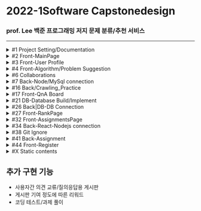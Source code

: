 # 2022-1Software Capstonedesign

### prof. Lee 백준 프로그래밍 저지 문제 분류/추천 서비스

---

<details><summary>#1 Project Setting/Documentation</summary>
  
  #### Contributors
  |No.|Student_ID|Dev_ID|GitHub_ID|Name|
  |--|:--:|--:|--|--|
  |`1`|_201732009_|`N`|`N`n98|김윤서|
  |`2`|_201732024_|`S`|`S`tyx2021|이영수|
  |`3`|_201732028_|`L`|`L`EEHYUNBOK|이현복|
  |`4`|_201736023_|`A`|`A`hnseokbeom|안석범|
  #### 회의록  
  |No.|방식|주제|회의내용|날짜|
  |--|--|--|--|--|
  |`0.` |*Off*|Full|팀 결성 및 역할 배분|2022-03-08|
  |`1.` |*Off*|Full|프로젝트 기획 및 구상 + [부가 기능](#추가-구현-기능)|2022-03-09|
  |`2.` |*Off*|Full|각 파트별 예제 연습|2022-03-11|
  |`3.` |*Off*|Full|기획안 토대 컴포넌트 기획/진행상황 공유|2022-03-15|
  |`4.` |*Off*|Front|화면 구상 기획, 레이아웃 작성|2022-03-18|
  |`5.` |*Off*|Full|작업 내용 공유/단체 스터디, 의견 교환|2022-03-21|
  |`6.` |*On*|Full|_지도교수 피드백, 개발 방향성 수정_|2022-03-22|
  |`7.` |*Off*|Full|백-프론트 협업 회의|2022-03-23|
  |`8.` |*Off*|Front|_프론트엔드 user페이지 화면 개발 회의_|2022-03-27|
  |`9.` |*On*|Back|_크롤링 구상 및 테스트_|2022-03-29|
  |`10.` |*Off*|Full|정기 회의<br/>기획 보완/구현 계획 수립<br/>프레젠테이션 준비/계획서 작성|2022-03-30|
  |`11.` |*On*|Front|_기획안 PT/Other Team PT/Front-layout|2022-04-05|
  |`12.` |*Off*|Full|Front-User Page imp, QnA Page layout<br>Back-Crawling, MySql Peristalsis|2022-04-06|
  |`13.`|*On*|Full|_개발 진척 보고/개발 로드맵 보완|2022-04-12|
  |`14.`|*Off*|Full|풀타임 회의-브랜치/이슈 정리, 프론트-백 연동|2022-04-13|
  |`15.`|*Off*|Full|풀타임 회의-전체 페이지 구현, AWS 연동|2022-04-19|
  |`16.`|*On*|Back|_Node-React 연동 관련 버그리포팅|2022-04-24|
  |`17.`|*Off*|Full|Node-React 연동, 브랜치 통합, 문서 관리<br>구현된 페이지 레이아웃 관리, 개발 방향성 수정|2022-04-25|
  |`18.`|*Off*|Full|Git 버전 관리, gitignore 설정 및 브랜치 관리<br>크롤링 확장 및 보수, 프론트 페이지 추가 개발|2022-04-26|
  |`19.`|*Off*|Full|Front-Back 연동 및 데이터 전송|2022-05-02|
  |`20.`|*Off*|Full|Front-Back 연동, 레이아웃 수정, 데이터베이스 구조 수정|2022-05-04|
  |`21.`|*Off*|Full|풀타임 회의-<br>Front_Layout update/QnA update<br>Back_Solved.ac Data Crawling+Assignment by Node.js|2022-05-09|
  |`22.`|*Off*|Full|풀타임 회의|2022-05-10|
  |`23.`|*Off*|Full|풀타임 회의-<br>Front_Layout/UI rebuild<br>Back_React-Node Connecting/Data Crawling|2022-05-18|
  |`24.`|*Off*|Full|풀타임 회의-<br>Front_additional Page Implement<br>Back_Client-Server Connecting<br>Solved.ac API testing|2022-05-19|
  |`25.`|*Off*|Full||2022-05-19|
  ##### TODO
  |No.|Dev|주제|목표|날짜|
  |--|--|--|--|--|
  |`1.`|`N`|B|Assignment_<br>submit Date comfirm|~2022-05-25|
  |`1.`|`S`|F|Front > Back Connection|~2022-04-30|
  |`1.`|`L`|F|QnA Page/Database Connection|~2022-04-30|
  |`1.`|`A`|B|Crawling upgrade/Expansion|~2022-04-30|
  ##### References
  - [JS 개발 환경 설정_기본](https://webnautes.tistory.com/1473)
  - [React 기본 세팅](https://blog.ull.im/engineering/2018/11/30/using-react-in-vs-code.html)
  - [React 기본 세팅시 오류](https://stackoverflow.com/questions/68857411/npm-warn-deprecated-tar2-2-2-this-version-of-tar-is-no-longer-supported-and-w)
  - [ ㄴ Solution 2](https://exerror.com/npm-warn-deprecated-tar2-2-2-this-version-of-tar-is-no-longer-supported-and-will-not-receive-security-updates-please-upgrade-asap/)
  - [React 터미널 권한 세팅](https://hellcoding.tistory.com/entry/VSCode-%EC%98%A4%EB%A5%98-%EC%9D%B4-%EC%8B%9C%EC%8A%A4%ED%85%9C%EC%97%90%EC%84%9C-%EC%8A%A4%ED%81%AC%EB%A6%BD%ED%8A%B8%EB%A5%BC-%EC%8B%A4%ED%96%89%ED%95%A0-%EC%88%98-%EC%97%86%EC%9C%BC%EB%AF%80%EB%A1%9C)
  - [커밋 통합](https://korband.tistory.com/33)
  
  </details>

<details><summary>#2 Front-MainPage</summary><div markdown="1">
  
  ## Implements-#2
  |구현|구현 중점|날짜|Dev|
  |--|--|--|--|
  |||||
  
  ## Errors-#2
  |문제점|해결방식|날짜|Dev|
  |--|--|--|--|
  |react의 <br>페이지간 이동 기능을 <br>알지 못함|Route로 경로를 정하고 <br>Link로 경로로 이동시키면 된다는 것을 깨달음 |2022-03-21|`S`|
  |login, main, signup의 <br>css가 모든 컴포넌트에 <br>중첩 적용되어 문제|전역 css인 common2.css는 .scss로 변경 후 <br>app.js에 적용하고 각 컴포넌트에 적용할 각 css들은 <br>scss로 변경 후 최상위 태그에 적용|2022-03-21|`S`|
  |react에서 table 안에 바로<br>tr 태그 사용 시 오류| table 안에 thead 태그 or tbody 태그를 쓰고 tr 태그를 사용해야 함<br>(이유 = React가 rerender를 진행할 때,<br>DOM tree가 예상과는 달리 진행될 수 있으므로)|2022-03-22|`L`|
  
  </details>

<details><summary>#3 Front-User Profile</summary>
  
  ## Implements-#3
  |구현|구현 중점|날짜|Dev|
  |--|--|--|--|
  |구현|그래프와 테이블을 세로가 아닌 가로로 변경|2022-04-06|`S`|
  |구현|난이도 분포 테이블 열고 접기 기능 구현|2022-04-10|`S`|
  
  ## Errors-#3
  |문제점|해결방식|날짜|Dev|
  |--|--|--|--|
  |iframe solved 연결 문제|solved의 유저페이지를 직접 연결하면 404 에러가 발생<br>solved의 유저페이지/history로 우회하여 문제 해결|2022-03-25|`L`|
  |iframe안의 크기를 페이지간 이동할<br>경우 일정하게 표시해야함|inline style의 height를 100vh로 설정하여 해결<br>vh = viewport height <br>현재 실행중인 스크린 크기에 맞춰 상대적 크기를 반환|2022-03-25|`S`|
  |map 함수에서 key값 미사용 오류|react에서 map()메서드를 사용하기 위해서는 배열마다 독립적인 key값을 설정 해줘야 함<br>불필요한 리렌더링을 방지|2022-04-05|`L`|
  |table태그 안 2단 maping에 의한<br>리액트 구조 문제|이미지를 table태그 안에 넣을 경우 2단 maping과<br>thead와 tbody가 강제되는 리액트 특성이 존재해<br>그래프를 이미지로 테이블에 넣지않고 따로 분리|2022-04-06|`S`|
  |a태그에서 target 속성 _blank의 보안 문제|a태그에 target을 _blank로 할 경우 오류메시지 출력됨<br>구글링을 통해 알아본 결과 피싱사이트 방지를 위함임을 확인<br>rel='noopener noreferrer'속성을 추가함으로 피싱방지 오류 해결|2022-04-10|`S`|
  |난이도 분포와 태그 분포의 배경색을 위한 공간 나누기|기존 float방식으로 나누었을 때 아래의 태그 분포 div가 보이지 않게 난이도 분포까지 공간을 같이 사용함<br>배경색이 겹치는 문제 발생, 이를 해결하기 위해 'overflow=hidden'속성 사용, 겹치는 부분은 잘라버림|2022-04-10|`S`|
  |난이도 분포 테이블 열고 접기 기능구현을 위한<br>useState() 배열접근 공부|각 티어 이름을 클릭했을 경우 상세 정보 테이블이 열리도록 구현하고 싶음<br>티어 수 크기의 배열을 useState() false로 각 초기화하고 클릭할 때마다 !open 하도록 구현|2022-04-10|`S`|
  |내부 스크롤 기능 활성화 하되 스크롤바 제거|내부 스크롤 있는 태그에  -ms-overflow-style: none;  적용 <br>내부 스크롤 태그 아래에 ::-webkit-scrollbar { display: none; } 적용|2022-04-20|`L`|
  |테이블이 열릴 때 transition을 사용하고 싶음|react mui인 Collapse를 import sx={{}} 속성을 추가하여 크기 조절도 가능<br>안의 <div>를 만드는 원리이기 때문에 table안에서 사용할 경우 css가 충돌 됨<br>충돌 되지 않도록 css를 주의|2022-05-04|`S`|

  </details>

<details><summary>#4 Front-Algorithm/Problem Suggestion</summary>
  
  ## Implements-#4
  |구현|구현 중점|날짜|Dev|
  |--|--|--|--|
  |||||
  
  ## Errors-#4
  |문제점|해결방식|날짜|Dev|
  |--|--|--|--|
  |추천 목록이 나타날 때 transition을 사용하고 싶음|react mui인 Grow를 import<br>CSS가 충돌되지 않도록 주의|2022-05-09|`S`|
  
  </details>

<details><summary>#6 Collaborations</summary>
  
  ## Implements-#6
  |구현|구현 중점|날짜|Dev|
  |--|--|--|--|
  |||||
  
  ## Errors-#6
  |문제점|해결방식|날짜|Dev|
  |--|--|--|--|
  |||||
  
  </details>
  
<details><summary>#7 Back-Node/MySql connection</summary><div markdown="1">
  
  ## Implements-#7
  |구현|구현 중점|날짜|Dev|
  |--|--|--|--|
  |테스트|MySql DB와 Node.js Server 연동.<br>서버에서 실행한 쿼리 결과를 json으로 파싱|2020-03-24|`A`|
  |구현|QnA페이지 간의 삭제, 등록, 답변 기능 구현|2022-05-10|`L`|
  |구현|User페이지 유저가 푼 문제<br>Solved API 활용 값 삽입|2022-05-24|`A`|
  
  ## Errors-#7
  |문제점|해결방식|날짜|Dev|
  |--|--|--|--|
  |1번 문제 <br>mysql 연동 문제|검색을 해보니 connection.end()를 사용하면 안되었는데 <br>connection.end()를 사용하여서현재 json으로 <br>값이 도출이 되지 않았습니다 그래서 <br>.end()를 주석처리 하고 진행하였다.|2022-03-21|`A`|
  |2번 문제 <br>pullrequest|새로운 브랜치를 만든 후(github상에 있지 않는) github remote를 하고, <br>필요파일을 만든다 그 후에 git pull origin main을 한다 그 이후에 vscode를 이용해서<br>github pullrequest라는 플러그인을 이용하여 해결|2022-03-21|`A`|
  |3번 문제 <br>pullrequest|inflearn공부를 통하여 실습한 sql connect 풀 리퀘스트를 하려하였지만, <br>git pull에서부터 문제가 생겨서 <br>git pull origin main --allow-unrelated-histories로  연결하여서 해결하였다.|2022-03-22|`A`|
  |||2022-03-22|`A`|
  |QnA의 컨텐츠와 그의 답변을 QnA와 QnAInner 테이블에서 select join으로 한번에 불러오려고 하였으나 <br> 중복이 많이 select되고 QnA 안에 있는 답변들이 객체 값 안으로 출력 불가| QnA와 QnAInner 테이블에서 select join 시 자동적으로 불러오지 QnA객체 안에 답변들이 들어오지 않는다.<br>그래서, QnA QnAInner 따로 불러온 뒤 QnA의 ID값에 따라 답변들을 출력함|2022-05-10|`L`|
  
  </details>
  
<details><summary>#16 Back/Crawling_Practice</summary><div markdown="1">
  
  ## Implements-#16
  |구현|구현 중점|날짜|Dev|
  |--|--|--|--|
  |완료|크롤링 반복 시 과부하<br>[Thread.sleep()](https://www.delftstack.com/ko/howto/java/how-to-delay-few-seconds-in-java/)|2022-04-30|`A`|
  |완료|현재 기준 데이터베이스 값 전부 삽입 완료|2022-05-18|`A`|
  
  ## Errors-#16
  |문제점|해결방식|날짜|Dev|
  |--|--|--|--|
  |크롤링 시<br>Jsoup 사용안될 때|https://mavenrepository.com<br>->org.jsoup 검색<br>->Jsoup Java HTML Parser<br>jsoup 최신버전 클릭<br>->pom.xml파일에br->dependencies에 추가하기|2022-03-25|`A`|
  |백준 유저페이지<br>크롤링|맞은 문제, 시도했지만 맞추지 못한 문제,<br>번외 문제 등의 구분이<br>명확하지 않아서 헤매었지만,URL링크 자체를 변경하여 해결함|2022-03-27|`A`|
  |Solved <br>문제 크롤링|정답률 크롤링 시 없어진 문제들이<br>존재하는데 그 문제들을 찾아내는 for문 안에<br>try-catch문을 넣어서<br> 건너뛰게 처리함|2022-05-01|`A`|
  |Solved User<br> 크롤링|유저페이지에 난이도 분포, 태그분포<br>값들이 보이지 않아서 유저가 푼 전체 문제<br>크롤링을 하였음|2022-05-07|`A`|
  |Solved User<br> 푼 문제 크롤링|전체 문제 크롤링 시 없어진 문제들을<br>제외하고 데이터베이스에 적재한 상태인데<br>없어진 문제를 푼 유저들이 존재함<br>그래서 그 부분에 try-catch문을 넣어서<br>건너뛰게 처리함|2022-05-08|`A`|
  |Solved User<br>푼 문제<br>날짜 및 시간|문제 처리 시 맞았습니다가 아닌 점수로 된 것들 중에서 0점도 정답 처리로 되어 있어서 정규식을 이용하여 문제 해결|2022-05-18|`A`|
  
  </details>  
  
<details><summary>#17 Front-QnA Board</summary><div markdown="1">
  
  ## Implements-#17
  |구현|구현 중점|날짜|Dev|
  |--|--|--|--|
  |완료|익명이되 비밀번호 설정 후<br>작성자 확인 가능|2022-03-25|`L`|
  |완료|QnA 작성자 및 QnA 내용을 DB에 넣고 등록 가능하게 구현|2022-05-10|`L`|
  
  ## Errors-#17
  |문제점|해결방식|날짜|Dev|
  |--|--|--|--|
  |setState 데이터 추가 시 기존 데이터에 덧붙이기|setState사용시 const [test, setTest] = useState([]) 인 경우 <br> setTest([...test, 추가 내용])이렇게 해 주어야 기존에 있던 test에 추가 내용을 덧붙이기 가능|2022-04-06|`L`|
  |QnA의 답변 생성 시 생성 이후에 추가된 user는 QnA의 답변 작성 불가 오류|오류 원인 : QnA.js인 상위 컴포넌트에서 innerComment.js인 하위 컴포넌트로 user의 데이터를 생성시에만 전송하여 추가 불가<br>해결 방법 : QnA.js인 상위 컴포넌트에서 user의 존재 여부를 확인하는 compare 함수를 innerComment.js인 하위 컴포넌트로 전송하여 QnA의 답변 추가할때만 compare함수를 호출하여 작성 가능 여부 판별|2022-04-19|`L`|
  |QnA테이블의 값을 불러올 때 불러오는 비동기 함수 뒤에 함수 결과값을<br>react의 변수에 추가 후 출력하였더니<br>변수에 바로 추가가 안되고 출력되는 오류|비동기 함수가 완료 되기 전에 변수에 추가하는 코드가 먼저 실행하여 결과값이 변수에 추가가 안됨<br>비동기 함수 완료되면 추가를 하도록 변경|2022-05-10|`L`|
  
  </details>  
  
<details><summary>#21 DB-Database Build/Implement</summary>
  
  ## Implements-#21
  |구현|구현 중점|날짜|Dev|
  |--|--|--|--|
  |진행|설계대로 DB 구축/보완|2022-04-06|`N`|
  |실패|Oracle Cloud 사용 시도<br>payment 카드 등록 모두 오류.<br>다른카드, 상담사 연결 시도-실패|2022-04-15|`N`|
  |완료|AWS-서버 구축/Mysql DB 구축|2022-04-16|`N`|
  - [Forward Engineering](https://thisisprogrammingworld.tistory.com/124)
  - [LINUX 강의노트](https://o365skhu-my.sharepoint.com/personal/lsj_office_skhu_ac_kr/_layouts/15/onedrive.aspx?originalPath=aHR0cHM6Ly9vMzY1c2todS1teS5zaGFyZXBvaW50LmNvbS86ZjovZy9wZXJzb25hbC9sc2pfb2ZmaWNlX3NraHVfYWNfa3IvRWozazFqWE1jTnBPc1R5UWZ3VjllUVVCMG43NHZncmNjczhTQTdURlhyNG1JZz9ydGltZT1MclFHVTZqbzEwZw&id=%2Fpersonal%2Flsj%5Foffice%5Fskhu%5Fac%5Fkr%2FDocuments%2F%EC%88%98%EC%97%85%5F%EA%B3%B5%EC%9C%A0%2F%EC%A7%80%EB%82%9C%20%EA%B0%95%EC%9D%98%2Fserver%5F2021%5F2%ED%95%99%EA%B8%B0%2Flinux)
  
  ## Errors-#21
  |문제점|해결방식|날짜|Dev|
  |--|--|--|--|
  |Oracle Cloud 계정 생성 실패|Payment 인증을 위한 카드 등록 실패<br>AWS에선 정상적으로 인증되는 카드도 실패<br>오라클 고객센터를 통한 상담 시도<br>정상적 소통 불가. 문제 해결 실패<br>AWS 서버 구축으로 우회|2022-04-15|`A`|
  |DB AUTO_INCREMENT|필요한 값이 0부터 시작인데 테이블 수정 시<br>"AUTO_INCREMENT = 0"<br>을 넣어줘도 값이 변하지 않음<br>" Set session SQL_MODE = “no_auto_value_on_zero” "<br>을 입력해 준 후 AUTO_INCREMENT값에도 0부터 값을 지정해주어야함|2022-04-29|`A`|
  
  </details>

<details><summary>#26 Back|DB-DB Connection</summary>
  
  ## Implements-#26
  |구현|구현 중점|날짜|Dev|
  |--|--|--|--|
  |완료|Local Node.js-AWS Mysql 단순 연동(Get)|2022-04-16|`N`|
  
  ## Errors-#26
  |문제점|해결방식|날짜|Dev|
  |--|--|--|--|
  |서버 외부<br>접속 불가|bind-adress 해제, User grant|2022-04-16|`N`|
  |||||
  
  </details>

  <details><summary>#27 Front-RankPage</summary>
  
  ## Implements-#27
  |구현|구현 중점|날짜|Dev|
  |--|--|--|--|
  |완료|랭킹 페이지 UI 구현|2022-04-13|`S`|
  
  ## Errors-#27
  |문제점|해결방식|날짜|Dev|
  |--|--|--|--|
  |||||
  
  </details>
 
<details><summary>#32 Front-AssignmentsPage</summary>
  
  ## Implements-#32
  |구현|구현 중점|날짜|Dev|
  |--|--|--|--|
  |완료|채점 페이지 UI 구현|2022-04-19|`S`|
  |진행|등록한 강의 목록을 버튼으로 보이게 구현|2022-05-18|`S`|
  |진행|채점 결과 학생의 상세 페이지 구현|2022-05-18|`S`|
  |완료|채점 결과 클립보드에 복사하는 기능 구현|2022-05-19|`S`|
  
  ## Errors-#32
  |문제점|해결방식|날짜|Dev|
  |--|--|--|--|
  |textarea태그의 placeholder에만 값 설정하기|사용자 입력 값과 다르게 힌트에만 css서식을 적용하고자 함<br>css시트에서 ::placeholder로 콜론(:)2개 선택자를 사용하면 됨|2022-04-19|`S`|
  |설명서를 보기좋게 추가하고 싶음|react mui인 mediacard를 import하고<br>드롭 다운 아이콘을 추가해 설명서가 나오도록 구현|2022-05-09|`S`|
  |클립보드에 복사하는 기능을 알지 못함|navigator.clipboard.writeText() 함수에 복사할 텍스트를 매개변수로 보내<br>비동기(async) 함수 내에서 호출한다.|2022-05-19|`S`|
  |algorithm 페이지를 갔다 오면 MUI Button 태그에 문제 발생|algorithm 페이지에 MUI Button을 일반 html button으로 변경|2022-05-24|`S`|
  
  </details>

<details><summary>#34 Back-React-Nodejs connection</summary>
  
  ## Implements-#34
  |구현|구현 중점|날짜|Dev|
  |--|--|--|--|
  |진행|DB데이터 React에서 사용|2022-04-21|`A`|
  |진행|mainPage와 userPage연결 및 데이터 이동|2022-04-29|`S`|
 
  ## Errors-#34
  |문제점|해결방식|날짜|Dev|
  |--|--|--|--|
  |Port연결 문제|nodejs와 mysql연동까지는 localhost로 연결이되지만,<br> React로 값을 보내줄 때 127.0.0.1로 해주어야 함|2022-04-21|`A`|
  |Node react 연동 시 fetch로 data를 입력 받을때<br> promise 형태로만 전송됨|fetch 시 첫번째 then은 http 통신 요청과 응답에서 응답의 정보를 담고 있는 객체 Response Object이므로<br>두번째 then을 써서 첫번째 .then 함수에서 응답 body의 데이터를 받기 가능|2022-04-25|`L`|
  |Link 태그로 url을 변경할 때 값도 같이 전달해야 함|useLocation이라는 hook을 이용하여 현재 머물고 있는 페이지의 정보 객체를 반환 받아 .state로 JSON형태의 값을 사용할 수 있음|2022-04-29|`S`|
  |뒤로가기 버튼을 구현|useNavigate라는 hook을 이용하여 현재 라우트에 쌓인 브라우저 dom을 제어할 수 있는 객체를 반환 받아 객체(-1)로 한 페이지 뒤로 이동할 수 있음, '패스'를 매개변수로 주어서 패스로도 이동 가능|2022-04-29|`S`|
  |url 이동을 useNavigate를 navigate(to, { replace: true })의 형태로 사용 하였을때<br> 전달 인자값를 전달하고 싶었지만 useNavigate()로 전달 인자값 받기 오류|url 이동 hook인 useNavigate()를 통해 페이지 이동하면서 전달 인자값을 전달하고,<br> 이동한 url에서 전달 인자 값은 useLocation()을 통해 데이터를 전달 받는 것이다.|2022-05-19|`L`|
  </details>

  <details><summary>#38 Git Ignore</summary>
  
  ## Implements-#38
  |구현|구현 중점|날짜|Dev|
  |--|--|--|--|
  |||||
  
  ## Errors-#38
  |문제점|해결방식|날짜|Dev|
  |--|--|--|--|
  |이미 node_modules이 git에 올려져 있으면<br>.gitignore에 넣어도 사라지지 않음.|git의 모든 node_modules 삭제<br>이후 gitignore 수정-업로드|2022-04-26|`L`|
  |git status 명령어를 입력하면 나오는 값|.gitignore에서 지정한 값은 git status 명령어의 반환 값으로 출력되어서는 안됨|2022-04-29|`S`|
  
  </details>

<details><summary>#41 Back-Assignment</summary>
  
  ## Implements-#41
  |구현|구현 중점|날짜|Dev|
  |--|--|--|--|
  |완료|Python Crawling Test|2022-05-09|`N`|
  |완료|Node.js Crawling Test|2022-05-09|`N`|
  |완료|Node.js<br>Crawling/Assiginment|2022-05-09|`N`|
  
  ## Errors-#41
  |문제점|해결방식|날짜|Dev|
  |--|--|--|--|
  |403 response 발생|Header에 User-agent 설정.<br>다만 예시 코드가 'cheerio-httpcli'뿐이라 불완전 해결|2022-05-09|`N`|
  |Async 불일치 발생|채점을 위해 반복문 실행 시<br>비동기 실행으로 인해 불일치.<br>async/then 콜백함수 사용해 해결|2022-05-09|`N`|
  |프론트 연동시 동기화|프론트 리액트 페이지와 연동 및 데이터 전송 시<br>비동기 실행으로 인해 결과값 리턴 불가<br>[npm wait-notify](https://www.npmjs.com/package/wait-notify)활용해 해결|2022-05-19|`N`|
  
  </details>
  
<details><summary>#44 Front-Register</summary>
  
  ## Implements-#44
  |구현|구현 중점|날짜|Dev|
  |--|--|--|--|
  |완료|교수님의 강의 등록 페이지 구현|2022-05-18|`S`|
  |완료|학생의 등록 페이지 구현|2022-05-18|`S`|
  
  ## Errors-#44
  |문제점|해결방식|날짜|Dev|
  |--|--|--|--|
  
  </details>
  
<details><summary>#X Static contents</summary>
  
  ### 개발 방향성
  - **알고리즘 카테고리별 문제 정렬/제공**(first) >> 알고리즘 추천(second)
  
  </details>

## 추가 구현 기능

- 사용자간 의견 교류/질의응답용 게시판
- 게시판 기여 정도에 따른 리워드
- 코딩 테스트/과제 풀이
